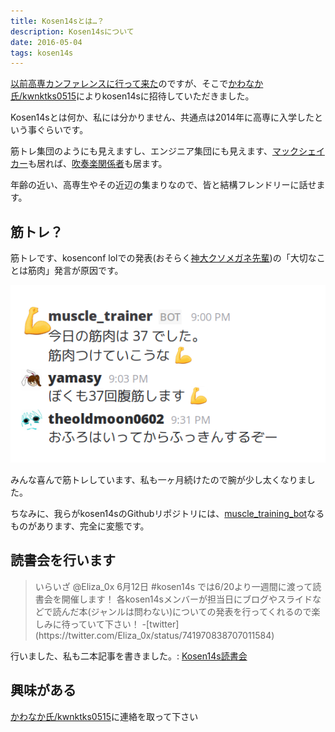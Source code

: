```yaml
---
title: Kosen14sとは…？
description: Kosen14sについて
date: 2016-05-04
tags: kosen14s
---
```


[以前高専カンファレンスに行って来た](./2016-05-02-kosenconflol.html)のですが、そこで[かわなか氏/kwnktks0515](https://twitter.com/kwnktks0515)によりkosen14sに招待していただきました。

Kosen14sとは何か、私には分かりません、共通点は2014年に高専に入学したという事ぐらいです。

筋トレ集団のようにも見えますし、エンジニア集団にも見えます、[マックシェイカー](https://twitter.com/Macshaker)も居れば、[吹奏楽関係者](https://twitter.com/nyousono_sakebi)も居ます。

年齢の近い、高専生やその近辺の集まりなので、皆と結構フレンドリーに話せます。

## 筋トレ？

筋トレです、kosenconf lolでの発表(おそらく[神大クソメガネ先輩](https://twitter.com/e10dokup))の「大切なことは筋肉」発言が原因です。

![](../images/kosen14s-muscle.png)

みんな喜んで筋トレしています、私も一ヶ月続けたので腕が少し太くなりました。

ちなみに、我らがkosen14sのGithubリポジトリには、[muscle_training_bot](https://github.com/kosen14s/muscle_training_bot)なるものがあります、完全に変態です。

## 読書会を行います

<blockquote>
いらいざ ‏@Eliza_0x  6月12日
#kosen14s では6/20より一週間に渡って読書会を開催します！
各kosen14sメンバーが担当日にブログやスライドなどで読んだ本(ジャンルは問わない)についての発表を行ってくれるので楽しみに待っていて下さい！
-[twitter](https://twitter.com/Eliza_0x/status/741970838707011584)
</blockquote>

行いました、私も二本記事を書きました。: [Kosen14s読書会](http://kosen14s.github.io/bookclub/)

## 興味がある
[かわなか氏/kwnktks0515](https://twitter.com/kwnktks0515)に連絡を取って下さい
